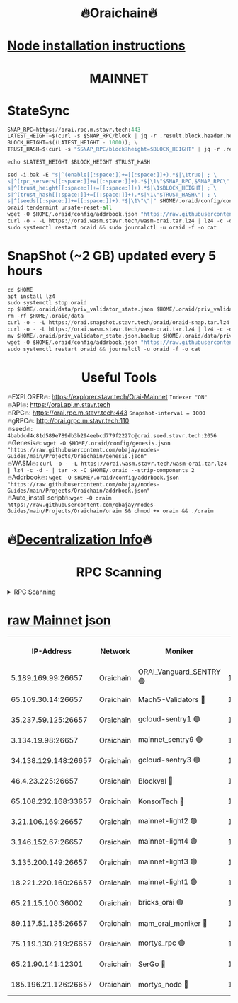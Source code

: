 <h1 align="center"> 🔥Oraichain🔥</h1>

[Node installation instructions](https://github.com/obajay/nodes-Guides/tree/main/Projects/Oraichain)
=
<h1 align="center"> MAINNET</h1>

# StateSync
```python
SNAP_RPC=https://orai.rpc.m.stavr.tech:443
LATEST_HEIGHT=$(curl -s $SNAP_RPC/block | jq -r .result.block.header.height); \
BLOCK_HEIGHT=$((LATEST_HEIGHT - 1000)); \
TRUST_HASH=$(curl -s "$SNAP_RPC/block?height=$BLOCK_HEIGHT" | jq -r .result.block_id.hash)

echo $LATEST_HEIGHT $BLOCK_HEIGHT $TRUST_HASH

sed -i.bak -E "s|^(enable[[:space:]]+=[[:space:]]+).*$|\1true| ; \
s|^(rpc_servers[[:space:]]+=[[:space:]]+).*$|\1\"$SNAP_RPC,$SNAP_RPC\"| ; \
s|^(trust_height[[:space:]]+=[[:space:]]+).*$|\1$BLOCK_HEIGHT| ; \
s|^(trust_hash[[:space:]]+=[[:space:]]+).*$|\1\"$TRUST_HASH\"| ; \
s|^(seeds[[:space:]]+=[[:space:]]+).*$|\1\"\"|" $HOME/.oraid/config/config.toml
oraid tendermint unsafe-reset-all
wget -O $HOME/.oraid/config/addrbook.json "https://raw.githubusercontent.com/obajay/nodes-Guides/main/Projects/Oraichain/addrbook.json"
curl -o - -L https://orai.wasm.stavr.tech/wasm-orai.tar.lz4 | lz4 -c -d - | tar -x -C $HOME/.oraid --strip-components 2
sudo systemctl restart oraid && sudo journalctl -u oraid -f -o cat
```
# SnapShot (~2 GB) updated every 5 hours
```python
cd $HOME
apt install lz4
sudo systemctl stop oraid
cp $HOME/.oraid/data/priv_validator_state.json $HOME/.oraid/priv_validator_state.json.backup
rm -rf $HOME/.oraid/data
curl -o - -L https://orai.snapshot.stavr.tech/oraid/oraid-snap.tar.lz4 | lz4 -c -d - | tar -x -C $HOME/.oraid --strip-components 2
curl -o - -L https://orai.wasm.stavr.tech/wasm-orai.tar.lz4 | lz4 -c -d - | tar -x -C $HOME/.oraid --strip-components 2
mv $HOME/.oraid/priv_validator_state.json.backup $HOME/.oraid/data/priv_validator_state.json
wget -O $HOME/.oraid/config/addrbook.json "https://raw.githubusercontent.com/obajay/nodes-Guides/main/Projects/Oraichain/addrbook.json"
sudo systemctl restart oraid && journalctl -u oraid -f -o cat
```

 <h1 align="center"> Useful Tools</h1>

🔥EXPLORER🔥:     https://explorer.stavr.tech/Orai-Mainnet        `Indexer "ON"` \
🔥API🔥:          https://orai.api.m.stavr.tech \
🔥RPC🔥:          https://orai.rpc.m.stavr.tech:443              `Snapshot-interval = 1000` \
🔥gRPC🔥:         http://orai.grpc.m.stavr.tech:110 \
🔥seed🔥:      `4babdcd4c81d589e789db3b294eebcd779f2227c@orai.seed.stavr.tech:2056` \
🔥Genesis🔥:   `wget -O $HOME/.oraid/config/genesis.json "https://raw.githubusercontent.com/obajay/nodes-Guides/main/Projects/Oraichain/genesis.json"` \
🔥WASM🔥:      `curl -o - -L https://orai.wasm.stavr.tech/wasm-orai.tar.lz4 | lz4 -c -d - | tar -x -C $HOME/.oraid --strip-components 2` \
🔥Addrbook🔥:  `wget -O $HOME/.oraid/config/addrbook.json "https://raw.githubusercontent.com/obajay/nodes-Guides/main/Projects/Oraichain/addrbook.json"` \
🔥Auto_install script🔥:`wget -O oraim https://raw.githubusercontent.com/obajay/nodes-Guides/main/Projects/Oraichain/oraim && chmod +x oraim && ./oraim`

🔥[Decentralization Info](https://github.com/obajay/StateSync-snapshots/tree/main/Projects/Oraichain/Decentralization)🔥
=
<h1 align="center"> RPC Scanning</h1>

<details>
<summary>RPC Scanning</summary>

<h2 align="center"> We scan nodes in real time every 4 hours. And we provide the final result of RPC endpoints.
We cannot influence the operation of these nodes in any way. </h2>


```python
If Voting Power is higher than 0 --> then the Node is a validator of the network and may be subject to attack and be a potential threat to the chain.
```
```python
We marked such validators with a red symbol
```

</details>

[raw Mainnet json](https://rpc-check.oraim.stavr.tech/oraim/rpc-oraim-result.json)
=


<table><tr><th>IP-Address</th><th>Network</th><th>Moniker</th><th>Latest Block Height</th><th>Earliest Block Height</th><th>Catching Up</th><th>Tx Index</th><th>Voting Power</th><th>Scan Time</th></tr><tr><td>5.189.169.99:26657</td><td>Oraichain</td><td>ORAI_Vanguard_SENTRY 🟢</td><td>16086558</td><td>0</td><td>False</td><td>on</td><td>0</td><td>2024-03-06T15:39:51.183946317UTC</td></tr><tr><td>65.109.30.14:26657</td><td>Oraichain</td><td>Mach5-Validators 🔴</td><td>16086566</td><td>0</td><td>False</td><td>off</td><td>644</td><td>2024-03-06T15:40:42.117079024UTC</td></tr><tr><td>35.237.59.125:26657</td><td>Oraichain</td><td>gcloud-sentry1 🟢</td><td>16086557</td><td>1</td><td>False</td><td>on</td><td>0</td><td>2024-03-06T15:39:48.314169515UTC</td></tr><tr><td>3.134.19.98:26657</td><td>Oraichain</td><td>mainnet_sentry9 🟢</td><td>16086562</td><td>1</td><td>False</td><td>on</td><td>0</td><td>2024-03-06T15:40:15.271736666UTC</td></tr><tr><td>34.138.129.148:26657</td><td>Oraichain</td><td>gcloud-sentry3 🟢</td><td>16086564</td><td>1</td><td>False</td><td>on</td><td>0</td><td>2024-03-06T15:40:30.109634791UTC</td></tr><tr><td>46.4.23.225:26657</td><td>Oraichain</td><td>Blockval 🔴</td><td>16086567</td><td>10774049</td><td>False</td><td>off</td><td>276801</td><td>2024-03-06T15:40:46.867437122UTC</td></tr><tr><td>65.108.232.168:33657</td><td>Oraichain</td><td>KonsorTech 🔴</td><td>16086557</td><td>14344801</td><td>False</td><td>off</td><td>50588</td><td>2024-03-06T15:39:47.667148155UTC</td></tr><tr><td>3.21.106.169:26657</td><td>Oraichain</td><td>mainnet-light2 🟢</td><td>16086561</td><td>15275144</td><td>False</td><td>on</td><td>0</td><td>2024-03-06T15:40:08.427208679UTC</td></tr><tr><td>3.146.152.67:26657</td><td>Oraichain</td><td>mainnet-light4 🟢</td><td>16086563</td><td>15275144</td><td>False</td><td>on</td><td>0</td><td>2024-03-06T15:40:19.974068261UTC</td></tr><tr><td>3.135.200.149:26657</td><td>Oraichain</td><td>mainnet-light3 🟢</td><td>16086563</td><td>15275144</td><td>False</td><td>on</td><td>0</td><td>2024-03-06T15:40:22.686138966UTC</td></tr><tr><td>18.221.220.160:26657</td><td>Oraichain</td><td>mainnet-light1 🟢</td><td>16086564</td><td>15643601</td><td>False</td><td>on</td><td>0</td><td>2024-03-06T15:40:27.397818341UTC</td></tr><tr><td>65.21.15.100:36002</td><td>Oraichain</td><td>bricks_orai 🟢</td><td>16086567</td><td>15848470</td><td>False</td><td>on</td><td>0</td><td>2024-03-06T15:40:46.646831783UTC</td></tr><tr><td>89.117.51.135:26657</td><td>Oraichain</td><td>mam_orai_moniker 🔴</td><td>16086557</td><td>15951001</td><td>False</td><td>on</td><td>5</td><td>2024-03-06T15:39:48.644602966UTC</td></tr><tr><td>75.119.130.219:26657</td><td>Oraichain</td><td>mortys_rpc 🟢</td><td>16086565</td><td>15960001</td><td>False</td><td>on</td><td>0</td><td>2024-03-06T15:40:37.515483270UTC</td></tr><tr><td>65.21.90.141:12301</td><td>Oraichain</td><td>SerGo 🔴</td><td>16086564</td><td>15986564</td><td>False</td><td>off</td><td>1</td><td>2024-03-06T15:40:32.442813642UTC</td></tr><tr><td>185.196.21.126:26657</td><td>Oraichain</td><td>mortys_node 🔴</td><td>16086558</td><td>16058801</td><td>False</td><td>on</td><td>168575</td><td>2024-03-06T15:39:51.490426575UTC</td></tr></table>

